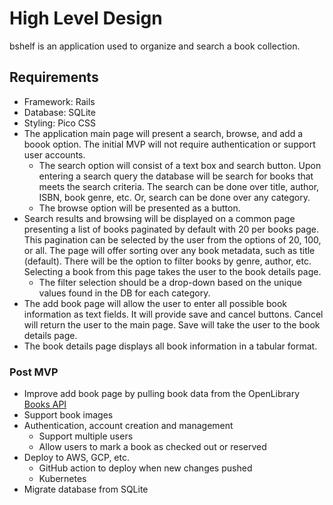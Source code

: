 # High Level Design

bshelf is an application used to organize and search a book collection.

## Requirements

- Framework: Rails
- Database: SQLite
- Styling: Pico CSS
- The application main page will present a search, browse, and add a boook option. The initial MVP will not require authentication or support user accounts.
  - The search option will consist of a text box and search button. Upon entering a search query the database will be search for books that meets the search criteria. The search can be done over title, author, ISBN, book genre, etc. Or, search can be done over any category.
  - The browse option will be presented as a button.
- Search results and browsing will be displayed on a common page presenting a list of books paginated by default with 20 per books page. This pagination can be selected by the user from the options of 20, 100, or all. The page will offer sorting over any book metadata, such as title (default). There will be the option to filter books by genre, author, etc. Selecting a book from this page takes the user to the book details page.
  - The filter selection should be a drop-down based on the unique values found in the DB for each category.
- The add book page will allow the user to enter all possible book information as text fields. It will provide save and cancel buttons. Cancel will return the user to the main page. Save will take the user to the book details page.
- The book details page displays all book information in a tabular format.

### Post MVP

- Improve add book page by pulling book data from the OpenLibrary [Books API](https://openlibrary.org/dev/docs/api/books)
- Support book images
- Authentication, account creation and management
  - Support multiple users
  - Allow users to mark a book as checked out or reserved
- Deploy to AWS, GCP, etc.
  - GitHub action to deploy when new changes pushed
  - Kubernetes
- Migrate database from SQLite
